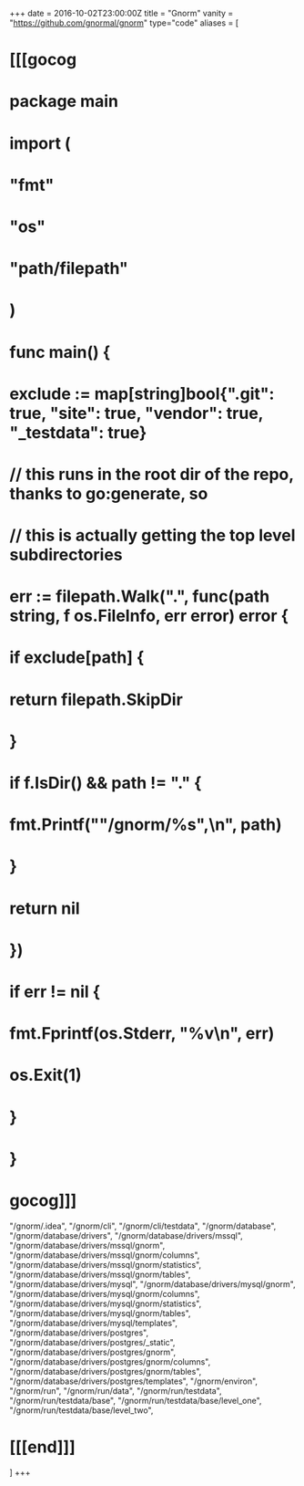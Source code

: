 +++
date = 2016-10-02T23:00:00Z
title = "Gnorm"
vanity = "https://github.com/gnormal/gnorm"
type="code"
aliases = [
# [[[gocog
# package main
# 
# import (
# 	"fmt"
# 	"os"
# 	"path/filepath"
# )
# 
# func main() {
# 	exclude := map[string]bool{".git": true, "site": true, "vendor": true, "_testdata": true}
# 	// this runs in the root dir of the repo, thanks to go:generate, so
# 	// this is actually getting the top level subdirectories
# 	err := filepath.Walk(".", func(path string, f os.FileInfo, err error) error {
# 		if exclude[path] {
# 			return filepath.SkipDir
# 		}
# 		if f.IsDir() && path != "." {
# 			fmt.Printf("\"/gnorm/%s\",\n", path)
# 		}
# 		return nil
# 	})
# 	if err != nil {
# 		fmt.Fprintf(os.Stderr, "%v\n", err)
# 		os.Exit(1)
# 	}
# }
# gocog]]]
"/gnorm/.idea",
"/gnorm/cli",
"/gnorm/cli/testdata",
"/gnorm/database",
"/gnorm/database/drivers",
"/gnorm/database/drivers/mssql",
"/gnorm/database/drivers/mssql/gnorm",
"/gnorm/database/drivers/mssql/gnorm/columns",
"/gnorm/database/drivers/mssql/gnorm/statistics",
"/gnorm/database/drivers/mssql/gnorm/tables",
"/gnorm/database/drivers/mysql",
"/gnorm/database/drivers/mysql/gnorm",
"/gnorm/database/drivers/mysql/gnorm/columns",
"/gnorm/database/drivers/mysql/gnorm/statistics",
"/gnorm/database/drivers/mysql/gnorm/tables",
"/gnorm/database/drivers/mysql/templates",
"/gnorm/database/drivers/postgres",
"/gnorm/database/drivers/postgres/_static",
"/gnorm/database/drivers/postgres/gnorm",
"/gnorm/database/drivers/postgres/gnorm/columns",
"/gnorm/database/drivers/postgres/gnorm/tables",
"/gnorm/database/drivers/postgres/templates",
"/gnorm/environ",
"/gnorm/run",
"/gnorm/run/data",
"/gnorm/run/testdata",
"/gnorm/run/testdata/base",
"/gnorm/run/testdata/base/level_one",
"/gnorm/run/testdata/base/level_two",
# [[[end]]]
]
+++
